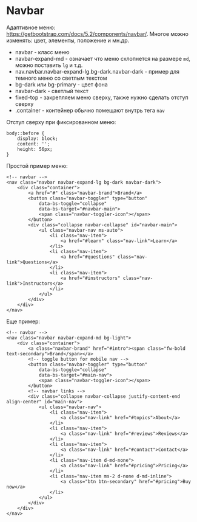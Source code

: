 # Navbar
Адаптивное меню: https://getbootstrap.com/docs/5.2/components/navbar/. Многое можно изменять: цвет, элементы, положение и мн.др.

- navbar - класс меню
- navbar-expand-md - означает что меню схлопнется на размере `md`, можно поставить `lg` и т.д.
- nav.navbar.navbar-expand-lg.bg-dark.navbar-dark - пример для темного меню со светлым текстом
- bg-dark или bg-primary - цвет фона
- navbar-dark - светлый текст
- fixed-top - закрепляем меню сверху, также нужно сделать отступ сверху
- .container - контейнер обычно помещают внутрь тега `nav`

Отступ сверху при фиксированном меню:

    body::before {
        display: block;
        content: '';
        height: 56px;
    }

Простой пример меню:

    <!-- navbar -->
    <nav class="navbar navbar-expand-lg bg-dark navbar-dark">
        <div class="container">
            <a href="#" class="navbar-brand">Brand</a>
            <button class="navbar-toggler" type="button"
                data-bs-toggle="collapse"
                data-bs-target="#navbar-main">
                <span class="navbar-toggler-icon"></span>
            </button>
            <div class="collapse navbar-collapse" id="navbar-main">
                <ul class="navbar-nav ms-auto">
                    <li class="nav-item">
                        <a href="#learn" class="nav-link">Learn</a>
                    </li>
                    <li class="nav-item">
                        <a href="#questions" class="nav-link">Questions</a>
                    </li>
                    <li class="nav-item">
                        <a href="#instructors" class="nav-link">Instructors</a>
                    </li>
                </ul>
            </div>
        </div>
    </nav>

Еще пример:

    <!-- navbar -->
    <nav class="navbar navbar-expand-md bg-light">
        <div class="container">
            <a class="navbar-brand" href="#intro"><span class="fw-bold text-secondary">Brand</span></a>
            <!-- toggle button for mobile nav -->
            <button class="navbar-toggler" type="button"
                data-bs-toggle="collapse"
                data-bs-target="#main-nav">
                <span class="navbar-toggler-icon"></span>
            </button>
            <!-- navbar links -->
            <div class="collapse navbar-collapse justify-content-end align-center" id="main-nav">
                <ul class="navbar-nav">
                    <li class="nav-item">
                        <a class="nav-link" href="#topics">About</a>
                    </li>
                    <li class="nav-item">
                        <a class="nav-link" href="#reviews">Reviews</a>
                    </li>
                    <li class="nav-item">
                        <a class="nav-link" href="#contact">Contact</a>
                    </li>
                    <li class="nav-item d-md-none">
                        <a class="nav-link" href="#pricing">Pricing</a>
                    </li>
                    <li class="nav-item ms-2 d-none d-md-inline">
                        <a class="btn btn-secondary" href="#pricing">Buy now</a>
                    </li>
                </ul>
            </div>
        </div>
    </nav>
